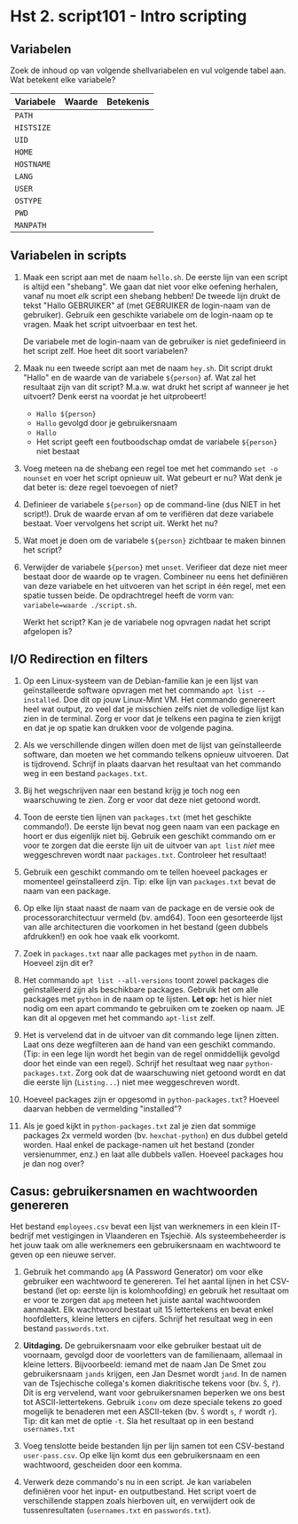 # Hst 2. script101 - Intro scripting

## Variabelen

Zoek de inhoud op van volgende shellvariabelen en vul volgende tabel aan. Wat betekent elke variabele?

| Variabele  | Waarde | Betekenis |
| :--------- | :----- | :-------- |
| `PATH`     |        |           |
| `HISTSIZE` |        |           |
| `UID`      |        |           |
| `HOME`     |        |           |
| `HOSTNAME` |        |           |
| `LANG`     |        |           |
| `USER`     |        |           |
| `OSTYPE`   |        |           |
| `PWD`      |        |           |
| `MANPATH`  |        |           |

## Variabelen in scripts

1. Maak een script aan met de naam `hello.sh`. De eerste lijn van een script is altijd een "shebang". We gaan dat niet voor elke oefening herhalen, vanaf nu moet *elk* script een shebang hebben! De tweede lijn drukt de tekst "Hallo GEBRUIKER" af (met GEBRUIKER de login-naam van de gebruiker). Gebruik een geschikte variabele om de login-naam op te vragen. Maak het script uitvoerbaar en test het.

    De variabele met de login-naam van de gebruiker is niet gedefinieerd in het script zelf. Hoe heet dit soort variabelen?

2. Maak nu een tweede script aan met de naam `hey.sh`. Dit script drukt "Hallo" en de waarde van de variabele `${person}` af. Wat zal het resultaat zijn van dit script? M.a.w. wat drukt het script af wanneer je het uitvoert? Denk eerst na voordat je het uitprobeert!

   - `Hallo ${person}`
   - `Hallo` gevolgd door je gebruikersnaam
   - `Hallo`
   - Het script geeft een foutboodschap omdat de variabele `${person}` niet bestaat

3. Voeg meteen na de shebang een regel toe met het commando `set -o nounset` en voer het script opnieuw uit. Wat gebeurt er nu? Wat denk je dat beter is: deze regel toevoegen of niet?

4. Definieer de variabele `${person}` op de command-line (dus NIET in het script!). Druk de waarde ervan af om te verifiëren dat deze variabele bestaat. Voer vervolgens het script uit. Werkt het nu?

5. Wat moet je doen om de variabele `${person}` zichtbaar te maken binnen het script?

6. Verwijder de variabele `${person}` met `unset`. Verifieer dat deze niet meer bestaat door de waarde op te vragen. Combineer nu eens het definiëren van deze variabele en het uitvoeren van het script in één regel, met een spatie tussen beide. De opdrachtregel heeft de vorm van: `variabele=waarde ./script.sh`.

    Werkt het script? Kan je de variabele nog opvragen nadat het script afgelopen is?

## I/O Redirection en filters

1. Op een Linux-systeem van de Debian-familie kan je een lijst van geïnstalleerde software opvragen met het commando `apt list --installed`. Doe dit op jouw Linux-Mint VM. Het commando genereert heel wat output, zo veel dat je misschien zelfs niet de volledige lijst kan zien in de terminal. Zorg er voor dat je telkens een pagina te zien krijgt en dat je op spatie kan drukken voor de volgende pagina.

2. Als we verschillende dingen willen doen met de lijst van geïnstalleerde software, dan moeten we het commando telkens opnieuw uitvoeren. Dat is tijdrovend. Schrijf in plaats daarvan het resultaat van het commando weg in een bestand `packages.txt`.

3. Bij het wegschrijven naar een bestand krijg je toch nog een waarschuwing te zien. Zorg er voor dat deze niet getoond wordt.

4. Toon de eerste tien lijnen van `packages.txt` (met het geschikte commando!). De eerste lijn bevat nog geen naam van een package en hoort er dus eigenlijk niet bij. Gebruik een geschikt commando om er voor te zorgen dat die eerste lijn uit de uitvoer van `apt list` *niet* mee weggeschreven wordt naar `packages.txt`. Controleer het resultaat!

5. Gebruik een geschikt commando om te tellen hoeveel packages er momenteel geïnstalleerd zijn. Tip: elke lijn van `packages.txt` bevat de naam van een package.

6. Op elke lijn staat naast de naam van de package en de versie ook de processorarchitectuur vermeld (bv. amd64). Toon een gesorteerde lijst van alle architecturen die voorkomen in het bestand (geen dubbels afdrukken!) en ook hoe vaak elk voorkomt.

7. Zoek in `packages.txt` naar alle packages met `python` in de naam. Hoeveel zijn dit er?

8. Het commando `apt list --all-versions` toont zowel packages die geïnstalleerd zijn als beschikbare packages. Gebruik het om alle packages met `python` in de naam op te lijsten. **Let op:** het is hier niet nodig om een apart commando te gebruiken om te zoeken op naam. JE kan dit al opgeven met het commando `apt-list` zelf.

9. Het is vervelend dat in de uitvoer van dit commando lege lijnen zitten. Laat ons deze wegfilteren aan de hand van een geschikt commando. (Tip: in een lege lijn wordt het begin van de regel onmiddellijk gevolgd door het einde van een regel). Schrijf het resultaat weg naar `python-packages.txt`. Zorg ook dat de waarschuwing niet getoond wordt en dat die eerste lijn (`Listing...`) niet mee weggeschreven wordt.

10. Hoeveel packages zijn er opgesomd in `python-packages.txt`? Hoeveel daarvan hebben de vermelding "installed"?

11. Als je goed kijkt in `python-packages.txt` zal je zien dat sommige packages 2x vermeld worden (bv. `hexchat-python`) en dus dubbel geteld worden. Haal enkel de package-namen uit het bestand (zonder versienummer, enz.) en laat alle dubbels vallen. Hoeveel packages hou je dan nog over?

## Casus: gebruikersnamen en wachtwoorden genereren

Het bestand `employees.csv` bevat een lijst van werknemers in een klein IT-bedrijf met vestigingen in Vlaanderen en Tsjechië. Als systeembeheerder is het jouw taak om alle werknemers een gebruikersnaam en wachtwoord te geven op een nieuwe server.

1. Gebruik het commando `apg` (A Password Generator) om voor elke gebruiker een wachtwoord te genereren. Tel het aantal lijnen in het CSV-bestand (let op: eerste lijn is kolomhoofding) en gebruik het resultaat om er voor te zorgen dat `apg` meteen het juiste aantal wachtwoorden aanmaakt. Elk wachtwoord bestaat uit 15 lettertekens en bevat enkel hoofdletters, kleine letters en cijfers. Schrijf het resultaat weg in een bestand `passwords.txt`.

2. **Uitdaging.** De gebruikersnaam voor elke gebruiker bestaat uit de voornaam, gevolgd door de voorletters van de familienaam, allemaal in kleine letters. Bijvoorbeeld: iemand met de naam Jan De Smet zou gebruikersnaam `jands` krijgen, een Jan Desmet wordt `jand`. In de namen van de Tsjechische collega's komen diakritische tekens voor (bv. `Š`, `ř`). Dit is erg vervelend, want voor gebruikersnamen beperken we ons best tot ASCII-lettertekens. Gebruik `iconv` om deze speciale tekens zo goed mogelijk te benaderen met een ASCII-teken (bv. `Š` wordt `s`, `ř` wordt `r`). Tip: dit kan met de optie `-t`. Sla het resultaat op in een bestand `usernames.txt`

3. Voeg tenslotte beide bestanden lijn per lijn samen tot een CSV-bestand `user-pass.csv`. Op elke lijn komt dus een gebruikersnaam en een wachtwoord, gescheiden door een komma.

4. Verwerk deze commando's nu in een script. Je kan variabelen definiëren voor het input- en outputbestand. Het script voert de verschillende stappen zoals hierboven uit, en verwijdert ook de tussenresultaten (`usernames.txt` en `passwords.txt`).
